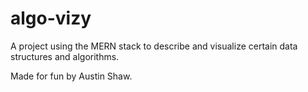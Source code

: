 # algo-vizy
A project using the MERN stack to describe and visualize certain data structures and algorithms.

Made for fun by Austin Shaw.
